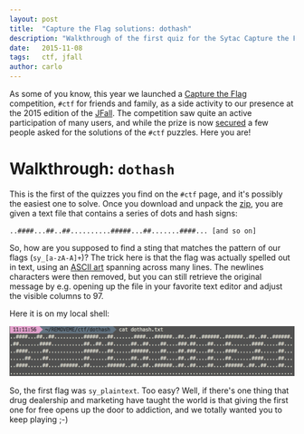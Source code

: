 ```yaml
---
layout: post
title:  "Capture the Flag solutions: dothash"
description: "Walkthrough of the first quiz for the Sytac Capture the Flag competition"
date:   2015-11-08
tags:   ctf, jfall
author: carlo
---
```


As some of you know, this year we launched a [Capture the Flag][1] competition, `#ctf` for friends and family, as a side activity to our presence at the 2015 edition of the [JFall][2]. The competition saw quite an active participation of many users, and while the prize is now [secured][3] a few people asked for the solutions of the `#ctf` puzzles. Here you are!

# Walkthrough: `dothash`

This is the first of the quizzes you find on the `#ctf` page, and it's possibly the easiest one to solve. Once you download and unpack the [zip][4], you are given a text file that contains a series of dots and hash signs:

```
..####...##..##..........#####...##.......####... [and so on]
```

So, how are you supposed to find a sting that matches the pattern of our flags (`sy_[a-zA-A]+`)? The trick here is that the flag was actually spelled out in text, using an [ASCII art][5] spanning across many lines. The newlines characters were then removed, but you can still retrieve the original message by e.g. opening up the file in your favorite text editor and adjust the visible columns to 97.

Here it is on my local shell:

![/assets/flag1_solution.png](/assets/flag1_solution.png "Solution for dothash")

So, the first flag was `sy_plaintext`. Too easy? Well, if there's one thing that drug dealership and marketing have taught the world is that giving the first one for free opens up the door to addiction, and we totally wanted you to keep playing ;-)


[1]: http://sytac.io/capture-the-flag.html
[2]: http://www.nljug.org/jfall/2015/
[3]: https://twitter.com/Sytac/status/662307272916340736
[4]: http://sytac.io/assets/flag1.zip
[5]: https://en.wikipedia.org/wiki/ASCII_art

